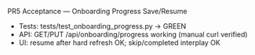 PR5 Acceptance — Onboarding Progress Save/Resume
- Tests: tests/test_onboarding_progress.py → GREEN
- API: GET/PUT /api/onboarding/progress working (manual curl verified)
- UI: resume after hard refresh OK; skip/completed interplay OK
